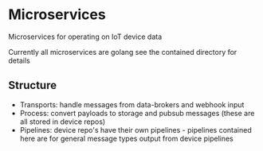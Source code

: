 # Microservices

Microservices for operating on IoT device data

Currently all microservices are golang see the contained directory for details

## Structure

* Transports: handle messages from data-brokers and webhook input
* Process: convert payloads to storage and pubsub messages (these are all stored in device repos)
* Pipelines: device repo's have their own pipelines - 
pipelines contained here are for general message types output from device pipelines